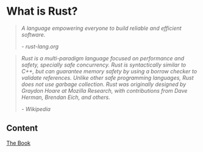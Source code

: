 # What is Rust?
> *A language empowering everyone to build reliable and efficient software.*
> 
> *- rust-lang.org*

> *Rust is a multi-paradigm language focused on performance and safety, specially safe concurrency. Rust is syntactically similar to C++, but can guarantee memory safety by using a borrow checker to validate references. Unlike other safe programming languages, Rust does not use garbage collection.*
> *Rust was originally designed by Graydon Hoare at Mozilla Research, with contributions from Dave Herman, Brendan Eich, and others.*
> 
> *- Wikipedia*

## Content

[The Book](TheBook/TheRustProgrammingLanguageBook.md)